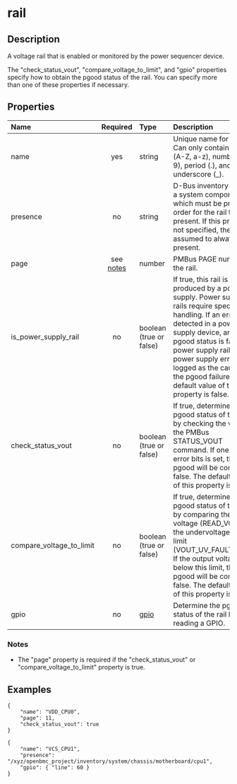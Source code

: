 # rail

## Description

A voltage rail that is enabled or monitored by the power sequencer device.

The "check_status_vout", "compare_voltage_to_limit", and "gpio" properties
specify how to obtain the pgood status of the rail. You can specify more than
one of these properties if necessary.

## Properties

| Name                     |      Required       | Type                    | Description                                                                                                                                                                                                                                                                                                                    |
| :----------------------- | :-----------------: | :---------------------- | :----------------------------------------------------------------------------------------------------------------------------------------------------------------------------------------------------------------------------------------------------------------------------------------------------------------------------- |
| name                     |         yes         | string                  | Unique name for the rail. Can only contain letters (A-Z, a-z), numbers (0-9), period (.), and underscore (\_).                                                                                                                                                                                                                 |
| presence                 |         no          | string                  | D-Bus inventory path of a system component which must be present in order for the rail to be present. If this property is not specified, the rail is assumed to always be present.                                                                                                                                             |
| page                     | see [notes](#notes) | number                  | PMBus PAGE number of the rail.                                                                                                                                                                                                                                                                                                 |
| is_power_supply_rail     |         no          | boolean (true or false) | If true, this rail is produced by a power supply. Power supply rails require special error handling. If an error is detected in a power supply device, and the pgood status is false for a power supply rail, the power supply error is logged as the cause of the pgood failure. The default value of this property is false. |
| check_status_vout        |         no          | boolean (true or false) | If true, determine the pgood status of the rail by checking the value of the PMBus STATUS_VOUT command. If one of the error bits is set, the rail pgood will be considered false. The default value of this property is false.                                                                                                 |
| compare_voltage_to_limit |         no          | boolean (true or false) | If true, determine the pgood status of the rail by comparing the output voltage (READ_VOUT) to the undervoltage fault limit (VOUT_UV_FAULT_LIMIT). If the output voltage is below this limit, the rail pgood will be considered false. The default value of this property is false.                                            |
| gpio                     |         no          | [gpio](gpio.md)         | Determine the pgood status of the rail by reading a GPIO.                                                                                                                                                                                                                                                                      |

### Notes

- The "page" property is required if the "check_status_vout" or
  "compare_voltage_to_limit" property is true.

## Examples

```
{
    "name": "VDD_CPU0",
    "page": 11,
    "check_status_vout": true
}
```

```
{
    "name": "VCS_CPU1",
    "presence": "/xyz/openbmc_project/inventory/system/chassis/motherboard/cpu1",
    "gpio": { "line": 60 }
}
```
